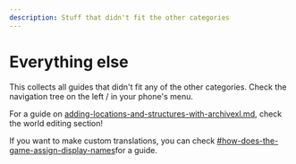 ```yaml
---
description: Stuff that didn't fit the other categories
---
```


# Everything else

This collects all guides that didn't fit any of the other categories. Check the navigation tree on the left / in your phone's menu.

For a guide on [adding-locations-and-structures-with-archivexl.md](../world-editing/archived-guides/adding-locations-and-structures-with-archivexl.md "mention"), check the world editing section!

If you want to make custom translations, you can check [#how-does-the-game-assign-display-names](../items-equipment/adding-new-items/weapons/new-iconic-weapon-step-by-step.md#how-does-the-game-assign-display-names "mention")for a guide.
